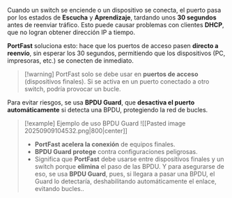 Cuando un switch se enciende o un dispositivo se conecta, el puerto pasa por los estados de **Escucha** y **Aprendizaje**, tardando unos **30 segundos** antes de reenviar tráfico. Esto puede causar problemas con clientes **DHCP**, que no logran obtener dirección IP a tiempo.

**PortFast** soluciona esto: hace que los puertos de acceso pasen **directo a reenvío**, sin esperar los 30 segundos, permitiendo que los dispositivos (PC, impresoras, etc.) se conecten de inmediato.

> [!warning] PortFast solo se debe usar en **puertos de acceso** (dispositivos finales). Si se activa en un puerto conectado a otro switch, podría provocar un bucle.

Para evitar riesgos, se usa **BPDU Guard**, que **desactiva el puerto automáticamente** si detecta una BPDU, protegiendo la red de bucles.

> [!example] Ejemplo de uso BPDU Guard
> ![[Pasted image 20250909104532.png|800|center]]
> - **PortFast acelera la conexión** de equipos finales.  
> - **BPDU Guard protege** contra configuraciones peligrosas.
> - Significa que **PortFast** debe usarse entre dispositivos finales y un switch porque **elimina** el paso de las BPDU. Y para asegurarse de eso, se usa **BPDU Guard**, pues, si llegara a pasar una BPDU, el Guard lo detectaría, deshabilitando automáticamente el enlace, evitando bucles..
